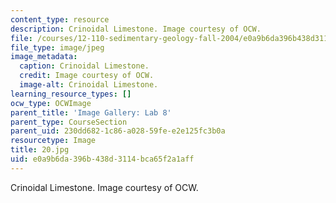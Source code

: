 ```yaml
---
content_type: resource
description: Crinoidal Limestone. Image courtesy of OCW.
file: /courses/12-110-sedimentary-geology-fall-2004/e0a9b6da396b438d3114bca65f2a1aff_20.jpg
file_type: image/jpeg
image_metadata:
  caption: Crinoidal Limestone.
  credit: Image courtesy of OCW.
  image-alt: Crinoidal Limestone.
learning_resource_types: []
ocw_type: OCWImage
parent_title: 'Image Gallery: Lab 8'
parent_type: CourseSection
parent_uid: 230dd682-1c86-a028-59fe-e2e125fc3b0a
resourcetype: Image
title: 20.jpg
uid: e0a9b6da-396b-438d-3114-bca65f2a1aff
---
```

Crinoidal Limestone. Image courtesy of OCW.

